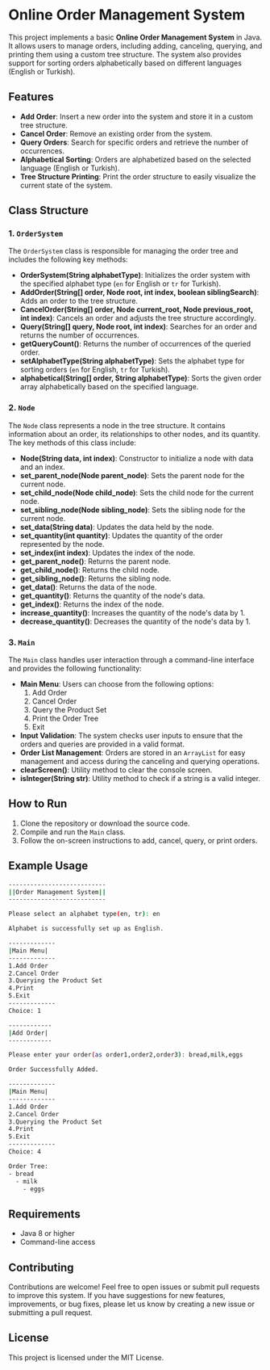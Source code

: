 # Online Order Management System

This project implements a basic **Online Order Management System** in Java. It allows users to manage orders, including adding, canceling, querying, and printing them using a custom tree structure. The system also provides support for sorting orders alphabetically based on different languages (English or Turkish).

## Features

- **Add Order**: Insert a new order into the system and store it in a custom tree structure.
- **Cancel Order**: Remove an existing order from the system.
- **Query Orders**: Search for specific orders and retrieve the number of occurrences.
- **Alphabetical Sorting**: Orders are alphabetized based on the selected language (English or Turkish).
- **Tree Structure Printing**: Print the order structure to easily visualize the current state of the system.

## Class Structure

### 1. `OrderSystem`

The `OrderSystem` class is responsible for managing the order tree and includes the following key methods:

- **OrderSystem(String alphabetType)**: Initializes the order system with the specified alphabet type (`en` for English or `tr` for Turkish).
- **AddOrder(String[] order, Node root, int index, boolean siblingSearch)**: Adds an order to the tree structure.
- **CancelOrder(String[] order, Node current_root, Node previous_root, int index)**: Cancels an order and adjusts the tree structure accordingly.
- **Query(String[] query, Node root, int index)**: Searches for an order and returns the number of occurrences.
- **getQueryCount()**: Returns the number of occurrences of the queried order.
- **setAlphabetType(String alphabetType)**: Sets the alphabet type for sorting orders (`en` for English, `tr` for Turkish).
- **alphabetical(String[] order, String alphabetType)**: Sorts the given order array alphabetically based on the specified language.

### 2. `Node`

The `Node` class represents a node in the tree structure. It contains information about an order, its relationships to other nodes, and its quantity. The key methods of this class include:

- **Node(String data, int index)**: Constructor to initialize a node with data and an index.
- **set_parent_node(Node parent_node)**: Sets the parent node for the current node.
- **set_child_node(Node child_node)**: Sets the child node for the current node.
- **set_sibling_node(Node sibling_node)**: Sets the sibling node for the current node.
- **set_data(String data)**: Updates the data held by the node.
- **set_quantity(int quantity)**: Updates the quantity of the order represented by the node.
- **set_index(int index)**: Updates the index of the node.
- **get_parent_node()**: Returns the parent node.
- **get_child_node()**: Returns the child node.
- **get_sibling_node()**: Returns the sibling node.
- **get_data()**: Returns the data of the node.
- **get_quantity()**: Returns the quantity of the node's data.
- **get_index()**: Returns the index of the node.
- **increase_quantity()**: Increases the quantity of the node's data by 1.
- **decrease_quantity()**: Decreases the quantity of the node's data by 1.

### 3. `Main`

The `Main` class handles user interaction through a command-line interface and provides the following functionality:

- **Main Menu**: Users can choose from the following options:
  1. Add Order
  2. Cancel Order
  3. Query the Product Set
  4. Print the Order Tree
  5. Exit
- **Input Validation**: The system checks user inputs to ensure that the orders and queries are provided in a valid format.
- **Order List Management**: Orders are stored in an `ArrayList` for easy management and access during the canceling and querying operations.
- **clearScreen()**: Utility method to clear the console screen.
- **isInteger(String str)**: Utility method to check if a string is a valid integer.

## How to Run

1. Clone the repository or download the source code.
2. Compile and run the `Main` class.
3. Follow the on-screen instructions to add, cancel, query, or print orders.

## Example Usage

```bash
---------------------------
||Order Management System||
---------------------------

Please select an alphabet type(en, tr): en

Alphabet is successfully set up as English.

-------------
|Main Menu|
-------------
1.Add Order
2.Cancel Order
3.Querying the Product Set
4.Print
5.Exit
-------------
Choice: 1

------------
|Add Order|
------------

Please enter your order(as order1,order2,order3): bread,milk,eggs

Order Successfully Added.

-------------
|Main Menu|
-------------
1.Add Order
2.Cancel Order
3.Querying the Product Set
4.Print
5.Exit
-------------
Choice: 4

Order Tree:
- bread
  - milk
    - eggs
```
## Requirements

- Java 8 or higher
- Command-line access

## Contributing

Contributions are welcome! Feel free to open issues or submit pull requests to improve this system. If you have suggestions for new features, improvements, or bug fixes, please let us know by creating a new issue or submitting a pull request.

## License

This project is licensed under the MIT License. 
